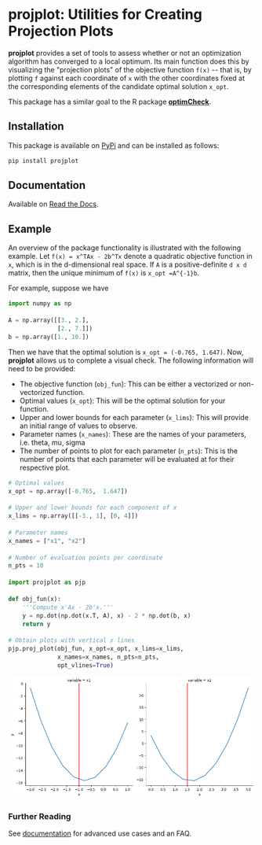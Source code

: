 # **projplot**: Utilities for Creating Projection Plots

**projplot** provides a set of tools to assess whether or not an optimization algorithm has converged to a local optimum.  Its main function does this by visualizing the "projection plots" of the objective function `f(x)` -- that is, by plotting `f` against each coordinate of `x` with the other coordinates fixed at the corresponding elements of the candidate optimal solution `x_opt`.  

This package has a similar goal to the R package [**optimCheck**](https://github.com/mlysy/optimCheck).

## Installation

This package is available on [PyPi](https://pypi.org/project/projplot/) and can be installed as follows:

```bash
pip install projplot
```

## Documentation

Available on [Read the Docs](http://projplot.readthedocs.io/).

## Example

An overview of the package functionality is illustrated with the following example. Let `f(x) = x^TAx - 2b^Tx` denote a quadratic objective function in `x`, which is in the d-dimensional real space. If `A` is a positive-definite `d x d` matrix, then the unique minimum of `f(x)` is `x_opt =A^{-1}b`. 

For example, suppose we have

```python
import numpy as np

A = np.array([[3., 2.],
              [2., 7.]])
b = np.array([1., 10.])
```

Then we have that the optimal solution is `x_opt = (-0.765, 1.647)`. Now, **projplot** allows us to complete a visual check. The following information will need to be provided:

* The objective function (`obj_fun`): This can be either a vectorized or non-vectorized function. 
*  Optimal values (`x_opt`): This will be the optimal solution for your function. 
*  Upper and lower bounds for each parameter (`x_lims`): This will provide an initial range of values to observe.
*  Parameter names (`x_names`): These are the names of your parameters, i.e. theta, mu, sigma
*  The number of points to plot for each parameter (`n_pts`): This is the number of points that each parameter will be evaluated at for their respective plot. 

```python
# Optimal values
x_opt = np.array([-0.765,  1.647])

# Upper and lower bounds for each component of x
x_lims = np.array([[-3., 1], [0, 4]])

# Parameter names
x_names = ["x1", "x2"]

# Number of evaluation points per coordinate
n_pts = 10

import projplot as pjp

def obj_fun(x):
    '''Compute x'Ax - 2b'x.'''
    y = np.dot(np.dot(x.T, A), x) - 2 * np.dot(b, x)
    return y

# Obtain plots with vertical x lines
pjp.proj_plot(obj_fun, x_opt=x_opt, x_lims=x_lims,
              x_names=x_names, n_pts=n_pts,
              opt_vlines=True)
```

![alt](docs/images/plot_vlines.png)

### Further Reading

See [documentation](http://projplot.readthedocs.io/) for advanced use cases and an FAQ.

